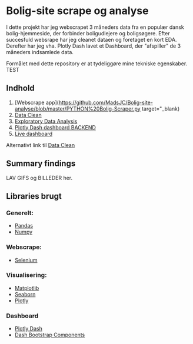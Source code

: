 # Bolig-site scrape og analyse

I dette projekt har jeg webscrapet 3 måneders data fra en populær dansk bolig-hjemmeside, der forbinder boligudlejere og boligsøgere.
Efter succesfuld websrape har jeg cleanet dataen og foretaget en kort EDA. Derefter har jeg vha. Plotly Dash lavet et Dashboard, der "afspiller" de 3 måneders indsamlede data.

Formålet med dette repository er at tydeliggøre mine tekniske egenskaber. TEST

## Indhold
1. [Webscrape app](https://github.com/MadsJC/Bolig-site-analyse/blob/master/PYTHON%20Bolig-Scraper.py target="_blank)
2. [Data Clean](https://github.com/MadsJC/Bolig-site-analyse/blob/master/PYTHON%20-%20Data%20Clean.ipynb)
3. [Exploratory Data Analysis](https://github.com/MadsJC/Bolig-site-analyse/blob/master/PYTHON%20-%20Data%20Clean.ipynb)
4. [Plotly Dash dashboard BACKEND](https://github.com/MadsJC/Bolig-site-analyse/blob/master/PYTHON%20-%20Data%20Clean.ipynb)
5. [Live dashboard](https://mc-livebolig.herokuapp.com/)

Alternativt link til [Data Clean](https://nbviewer.jupyter.org/github/MadsJC/Bolig-site-analyse/blob/master/PYTHON%20-%20Data%20Clean.ipynb)

## Summary findings

LAV GIFS og BILLEDER her.


## Libraries brugt

### Generelt:
* [Pandas](https://pandas.pydata.org/pandas-docs/version/0.25.3/)
* [Numpy](https://numpy.org/doc/stable/reference/)

### Webscrape:
* [Selenium](https://selenium-python.readthedocs.io/)

### Visualisering:
* [Matplotlib](https://matplotlib.org/contents.html)
* [Seaborn](https://seaborn.pydata.org/)
* [Plotly](https://plotly.com/python/)

### Dashboard
* [Plotly Dash](https://dash.plotly.com/)
* [Dash Bootstrap Components](https://dash-bootstrap-components.opensource.faculty.ai/docs/)

